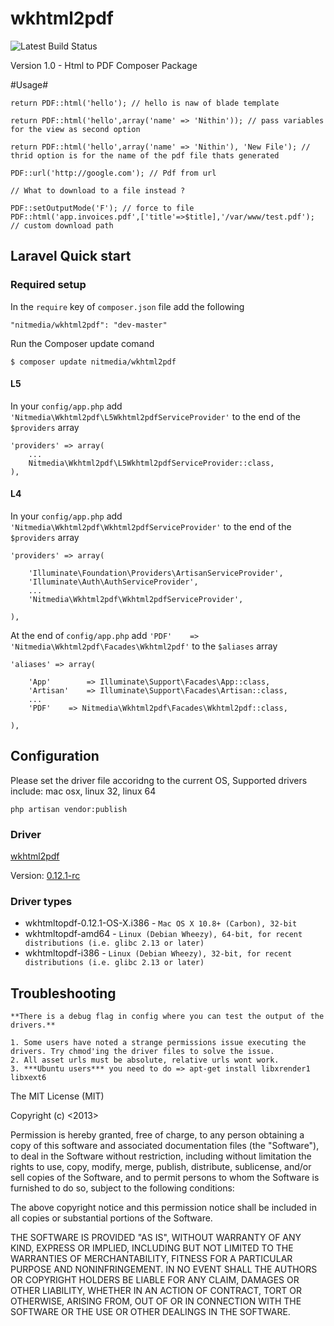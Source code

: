 wkhtml2pdf
==========
![Latest Build Status](https://travis-ci.org/NitMedia/wkhtml2pdf.svg?branch=master)

Version 1.0 - Html to PDF Composer Package

#Usage#

	return PDF::html('hello'); // hello is naw of blade template
	
	return PDF::html('hello',array('name' => 'Nithin')); // pass variables for the view as second option
	
	return PDF::html('hello',array('name' => 'Nithin'), 'New File'); // thrid option is for the name of the pdf file thats generated

	PDF::url('http://google.com'); // Pdf from url
	
	// What to download to a file instead ?
	
	PDF::setOutputMode('F'); // force to file
	PDF::html('app.invoices.pdf',['title'=>$title],'/var/www/test.pdf'); // custom download path

## Laravel Quick start

### Required setup

In the `require` key of `composer.json` file add the following

    "nitmedia/wkhtml2pdf": "dev-master"

Run the Composer update comand

    $ composer update nitmedia/wkhtml2pdf
    
#### L5

In your `config/app.php` add `'Nitmedia\Wkhtml2pdf\L5Wkhtml2pdfServiceProvider'` to the end of the `$providers` array

    'providers' => array(
        ...
        Nitmedia\Wkhtml2pdf\L5Wkhtml2pdfServiceProvider::class,
    ),
    
#### L4

In your `config/app.php` add `'Nitmedia\Wkhtml2pdf\Wkhtml2pdfServiceProvider'` to the end of the `$providers` array

    'providers' => array(

        'Illuminate\Foundation\Providers\ArtisanServiceProvider',
        'Illuminate\Auth\AuthServiceProvider',
        ...
        'Nitmedia\Wkhtml2pdf\Wkhtml2pdfServiceProvider',

    ),

At the end of `config/app.php` add `'PDF'    => 'Nitmedia\Wkhtml2pdf\Facades\Wkhtml2pdf'` to the `$aliases` array

    'aliases' => array(

        'App'        => Illuminate\Support\Facades\App::class,
        'Artisan'    => Illuminate\Support\Facades\Artisan::class,
        ...
        'PDF'    => Nitmedia\Wkhtml2pdf\Facades\Wkhtml2pdf::class,

    ),

## Configuration
Please set the driver file accoridng to the current OS, Supported drivers include: mac osx, linux 32, linux 64

    php artisan vendor:publish

### Driver
[wkhtml2pdf][1]

Version: [0.12.1-rc][2]


### Driver types

- wkhtmltopdf-0.12.1-OS-X.i386  - `Mac OS X 10.8+ (Carbon), 32-bit`
- wkhtmltopdf-amd64 - `Linux (Debian Wheezy), 64-bit, for recent distributions (i.e. glibc 2.13 or later)`
- wkhtmltopdf-i386 -  `Linux (Debian Wheezy), 32-bit, for recent distributions (i.e. glibc 2.13 or later)`

## Troubleshooting
	**There is a debug flag in config where you can test the output of the drivers.**

	1. Some users have noted a strange permissions issue executing the drivers. Try chmod'ing the driver files to solve the issue.
	2. All asset urls must be absolute, relative urls wont work.
	3. ***Ubuntu users*** you need to do => apt-get install libxrender1 libxext6


The MIT License (MIT)

Copyright (c) <2013> <Nithin Meppurathu>

Permission is hereby granted, free of charge, to any person obtaining a copy
of this software and associated documentation files (the "Software"), to deal
in the Software without restriction, including without limitation the rights
to use, copy, modify, merge, publish, distribute, sublicense, and/or sell
copies of the Software, and to permit persons to whom the Software is
furnished to do so, subject to the following conditions:

The above copyright notice and this permission notice shall be included in
all copies or substantial portions of the Software.

THE SOFTWARE IS PROVIDED "AS IS", WITHOUT WARRANTY OF ANY KIND, EXPRESS OR
IMPLIED, INCLUDING BUT NOT LIMITED TO THE WARRANTIES OF MERCHANTABILITY,
FITNESS FOR A PARTICULAR PURPOSE AND NONINFRINGEMENT. IN NO EVENT SHALL THE
AUTHORS OR COPYRIGHT HOLDERS BE LIABLE FOR ANY CLAIM, DAMAGES OR OTHER
LIABILITY, WHETHER IN AN ACTION OF CONTRACT, TORT OR OTHERWISE, ARISING FROM,
OUT OF OR IN CONNECTION WITH THE SOFTWARE OR THE USE OR OTHER DEALINGS IN
THE SOFTWARE.


  [1]: http://wkhtmltopdf.org/
  [2]: https://github.com/wkhtmltopdf/wkhtmltopdf/tree/c22928d
